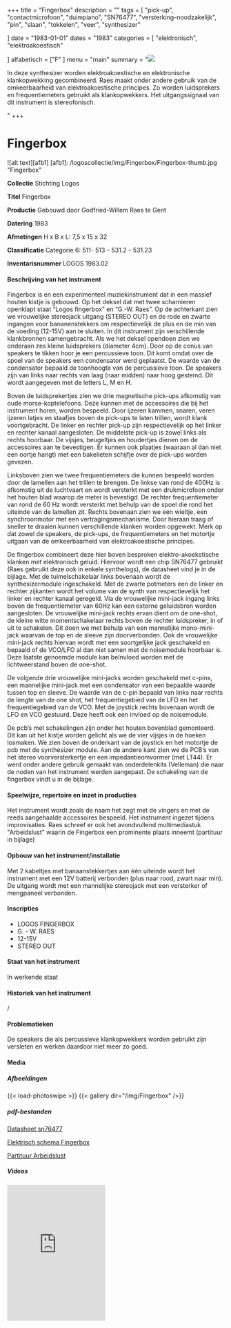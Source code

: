 ﻿+++
title = "Fingerbox"
description = ""
tags = [ "pick-up", "contactmicrofoon", "duimpiano", "SN76477",  "versterking-noodzakelijk", "pin", "slaan", "tokkelen", "veer", "synthesizer"

]
date = "1983-01-01"
dates = "1983"
categories = [ "elektronisch", "elektroakoestisch"

]
alfabetisch = ["F"
]
menu = "main"
summary = "<a href='/logoscollectie/1983/fingerbox'><img src='/logoscollectie/img/Fingerbox/Fingerbox-thumb.jpg'></a><p>In deze synthesizer worden elektroakoestische en elektronische klankopwekking gecombineerd. Raes maakt onder andere gebruik van de omkeerbaarheid van elektroakoestische principes. Zo worden luidsprekers en frequentiemeters gebruikt als klankopwekkers. Het uitgangssignaal van dit instrument is stereofonisch. </p>"
+++


# Fingerbox

![alt text][afb1]
[afb1]: /logoscollectie/img/Fingerbox/Fingerbox-thumb.jpg "Fingerbox"

**Collectie** 
Stichting Logos

**Titel**
Fingerbox

**Productie**
Gebouwd door Godfried-Willem Raes te Gent

**Datering**
1983

**Afmetingen**
H x B x L: 7,5 x 15 x 32

**Classificatie**
Categorie 6: 511- 513 – 531.2 – 531.23 

**Inventarisnummer**
LOGOS 1983.02

#### Beschrijving van het instrument
Fingerbox is en een experimenteel muziekinstrument dat in een massief houten kistje is gebouwd. Op het deksel dat met twee scharnieren openklapt staat “Logos fingerbox” en “G.-W. Raes”. Op de achterkant zien we vrouwelijke stereojack uitgang (STEREO OUT) en de rode en zwarte ingangen voor bananenstekkers om respectievelijk de  plus en de min van de voeding (12-15V) aan te sluiten.
In dit instrument zijn verschillende klankbronnen samengebracht. Als we het deksel opendoen zien we onderaan zes kleine luidsprekers (diameter 4cm). Door op de conus van speakers te tikken hoor je een percussieve toon. Dit komt omdat over de spoel van de speakers een condensator werd geplaatst. De waarde van de condensator bepaald de toonhoogte van de percussieve toon. De speakers zijn van links naar rechts van laag (naar midden) naar hoog gestemd. Dit wordt aangegeven met de letters L, M en H. 


Boven de luidsprekertjes zien we drie magnetische pick-ups afkomstig van oude morse-koptelefoons. Deze kunnen met de accessoires die bij het instrument horen, worden bespeeld. Door ijzeren kammen, snaren, veren ijzeren latjes en staafjes boven de pick-ups te laten trillen, wordt klank voortgebracht. De linker en rechter pick-up zijn respectievelijk op het linker en rechter kanaal aangesloten. De middelste pick-up is zowel links als rechts hoorbaar. De vijsjes, beugeltjes en houdertjes dienen om de accessoires aan te bevestigen. Er kunnen ook plaatjes (waaraan al dan niet een oortje hangt) met een bakelieten schijfje over de pick-ups worden gevezen.


Linksboven zien we twee frequentiemeters die kunnen bespeeld worden door de lamellen aan het trillen te brengen. De linkse van rond de 400Hz is afkomstig uit de luchtvaart en wordt versterkt met een drukmicrofoon onder het houten blad waarop de meter is bevestigd. De rechter frequentiemeter van rond de 60 Hz wordt versterkt met behulp van de spoel die rond het uiteinde van de lamellen zit.
Rechts bovenaan zien we een wieltje, een synchroonmotor met een vertragingsmechanisme. Door hieraan traag of sneller te draaien kunnen verschillende klanken worden opgewekt. 
Merk op dat zowel de speakers, de pick-ups, de frequentiemeters en het motortje uitgaan van de omkeerbaarheid van elektroakoestische principes. 


De fingerbox combineert deze hier boven besproken elektro-akoekstische klanken met elektronisch geluid. Hiervoor wordt een chip SN76477 gebruikt (Raes gebruikt deze ook in enkele synthelogs), de datasheet vind je in de bijlage. Met de tuimelschakelaar links bovenaan wordt de synthesizermodule ingeschakeld. Met de zwarte potmeters een de linker en rechter zijkanten wordt het volume van de synth van respectievelijk het linker en rechter kanaal geregeld. Via de vrouwelijke mini-jack ingang links boven de frequentiemeter van 60Hz kan een externe geluidsbron worden aangesloten. De vrouwelijke mini-jack rechts ervan dient om de one-shot, de kleine witte momentschakelaar rechts boven de rechter luidspreker, in of uit te schakelen. Dit doen we met behulp van een mannelijke mono-mini-jack waarvan de top en de sleeve zijn doorverbonden. Ook de vrouwelijke mini-jack rechts hiervan wordt met een soortgelijke jack geschakeld en bepaald of de VCO/LFO al dan niet samen met de noisemodule hoorbaar is. Deze laatste genoemde module kan beïnvloed worden met de lichtweerstand boven de one-shot.


De volgende drie vrouwelijke mini-jacks worden geschakeld met c-pins, een mannelijke mini-jack met een condensator van een bepaalde waarde tussen top en sleeve. De waarde van de c-pin bepaald van links naar rechts de lengte van de one shot, het frequentiegebied van de LFO en het frequentiegebied van de VCO. Met de joystick rechts bovenaan wordt de LFO en VCO gestuurd. Deze heeft ook een invloed op de noisemodule.


De pcb’s met schakelingen zijn onder het houten bovenblad gemonteerd. Dit kan uit het kistje worden gelicht als we de vier vijsjes in de hoeken losmaken. We zien boven de onderkant van de joystick en het motortje de pcb met de synthesizer module. Aan de andere kant zien we de PCB’s van het stereo voorversterkertje en een impedantieomvormer (met LT44). Er werd onder andere gebruik gemaakt van onderdelenkits (Velleman) die naar de noden van het instrument werden aangepast. De schakeling van de fingerbox vindt u in de bijlage.
 
#### Speelwijze, repertoire en inzet in producties
Het instrument wordt zoals de naam het zegt met de vingers en met de reeds aangehaalde accessoires bespeeld.
Het instrument ingezet tijdens improvisaties. Raes schreef er ook het avondvullend multimediastuk "Arbeidslust" waarin de Fingerbox een prominente plaats inneemt (partituur in bijlage)

#### Opbouw van het instrument/installatie
Met 2 kabeltjes met banaanstekkertjes aan één uiteinde wordt het instrument met een 12V batterij verbonden (plus naar rood, zwart naar min). 
De uitgang wordt met een mannelijke stereojack met een versterker of mengpaneel verbonden. 

#### Inscripties
- LOGOS FINGERBOX
- G. - W. RAES
- 12-15V
- STEREO OUT 

#### Staat van het instrument
In werkende staat

#### Historiek van het instrument
/

#### Problematieken
De speakers die als percussieve klankopwekkers worden gebruikt zijn versleten en werken daardoor niet meer zo goed. 

#### Media
##### Afbeeldingen
{{< load-photoswipe >}}
{{< gallery dir="/img/Fingerbox" />}}

##### pdf-bestanden
[Datasheet sn76477](/logoscollectie/pdf/Fingerbox/Datasheet_sn76477.pdf)

[Elektrisch schema Fingerbox](/logoscollectie/pdf/Fingerbox/Elektrisch_schema_fingerbox.pdf)

[Partituur Arbeidslust](/logoscollectie/pdf/Fingerbox/Partituur_arbeidslust.pdf)


##### Videos
<iframe width="45%" height="315" src="https://www.youtube.com/embed/ggax4hqpwsc" frameborder="0" allow="accelerometer; autoplay; encrypted-media; gyroscope; picture-in-picture" allowfullscreen></iframe>
